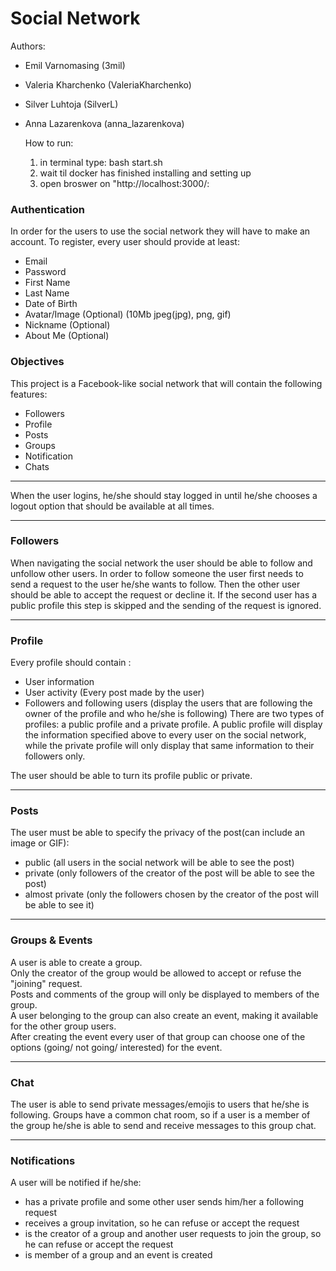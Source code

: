 # Social Network

Authors:<br>
 - Emil Varnomasing (3mil)<br>
 - Valeria Kharchenko (ValeriaKharchenko)<br>
 - Silver Luhtoja (SilverL)<br>
 - Anna Lazarenkova (anna_lazarenkova)

    How to run: 
    1. in terminal type: bash  start.sh
    2. wait til docker has finished installing and setting up
    3. open broswer on "http://localhost:3000/:


### Authentication
In order for the users to use the social network they will have to make an account. To register, every user should provide at least:
* Email
* Password
* First Name
* Last Name
* Date of Birth
* Avatar/Image (Optional) (10Mb jpeg(jpg), png, gif)
* Nickname (Optional)
* About Me (Optional)

### Objectives
This project is a Facebook-like social network that will contain the following features:
* Followers
* Profile
* Posts
* Groups
* Notification
* Chats
- - - -

When the user logins, he/she should stay logged in until he/she chooses a logout option that should be available at all times. 
- - - -

### Followers
When navigating the social network the user should be able to follow and unfollow other users. 
In order to follow someone the user first needs to send a request to the user he/she wants to follow. Then the other user should be able to accept the request or decline it. If the second user has a public profile this step is skipped and the sending of the request is ignored.
- - - -

### Profile
Every profile should contain :
* User information
* User activity (Every post made by the user)
* Followers and following users (display the users that are following the owner of the profile and who he/she is following)
There are two types of profiles: a public profile and a private profile. A public profile will display the information specified above to every user on the social network, while the private profile will only display that same information to their followers only.

The user should be able to turn its profile public or private.
- - - -

### Posts
The user must be able to specify the privacy of the post(can include an image or GIF):
* public (all users in the social network will be able to see the post)
* private (only followers of the creator of the post will be able to see the post)
* almost private (only the followers chosen by the creator of the post will be able to see it)
- - - -

### Groups & Events
A user is able to create a group.<br>
Only the creator of the group would be allowed to accept or refuse the "joining" request.<br>
Posts and comments of the group will only be displayed to members of the group.<br>
A user belonging to the group can also create an event, making it available for the other group users.<br>
After creating the event every user of that group can choose one of the options (going/ not going/ interested) for the event.
- - - -

### Chat
The user is able to send private messages/emojis to users that he/she is following.
Groups have a common chat room, so if a user is a member of the group he/she is able to send and receive messages to this group chat.
- - - -

### Notifications
A user will be notified if he/she:

* has a private profile and some other user sends him/her a following request
* receives a group invitation, so he can refuse or accept the request
* is the creator of a group and another user requests to join the group, so he can refuse or accept the request
* is member of a group and an event is created
